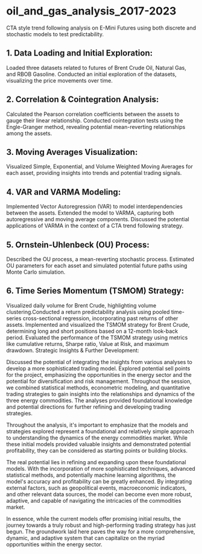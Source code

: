 # oil_and_gas_analysis_2017-2023
CTA style trend following analysis on E-Mini Futures using both discrete and stochastic models to test predictability. 

## 1. Data Loading and Initial Exploration:
Loaded three datasets related to futures of Brent Crude Oil, Natural Gas, and RBOB Gasoline.
Conducted an initial exploration of the datasets, visualizing the price movements over time.

## 2. Correlation & Cointegration Analysis:
Calculated the Pearson correlation coefficients between the assets to gauge their linear relationship.
Conducted cointegration tests using the Engle-Granger method, revealing potential mean-reverting relationships among the assets.

## 3. Moving Averages Visualization:
Visualized Simple, Exponential, and Volume Weighted Moving Averages for each asset, providing insights into trends and potential trading signals.

## 4. VAR and VARMA Modeling:
Implemented Vector Autoregression (VAR) to model interdependencies between the assets.
Extended the model to VARMA, capturing both autoregressive and moving average components.
Discussed the potential applications of VARMA in the context of a CTA trend following strategy.

## 5. Ornstein-Uhlenbeck (OU) Process:
Described the OU process, a mean-reverting stochastic process.
Estimated OU parameters for each asset and simulated potential future paths using Monte Carlo simulation.

## 6. Time Series Momentum (TSMOM) Strategy:
Visualized daily volume for Brent Crude, highlighting volume clustering.Conducted a return predictability analysis using pooled time-series cross-sectional regression, incorporating past returns of other assets.
Implemented and visualized the TSMOM strategy for Brent Crude, determining long and short positions based on a 12-month look-back period.
Evaluated the performance of the TSMOM strategy using metrics like cumulative returns, Sharpe ratio, Value at Risk, and maximum drawdown.
Strategic Insights & Further Development:

Discussed the potential of integrating the insights from various analyses to develop a more sophisticated trading model.
Explored potential sell points for the project, emphasizing the opportunities in the energy sector and the potential for diversification and risk management.
Throughout the session, we combined statistical methods, econometric modeling, and quantitative trading strategies to gain insights into the relationships and dynamics of the three energy commodities. The analyses provided foundational knowledge and potential directions for further refining and developing trading strategies.

Throughout the analysis, it's important to emphasize that the models and strategies explored represent a foundational and relatively simple approach to understanding the dynamics of the energy commodities market. While these initial models provided valuable insights and demonstrated potential profitability, they can be considered as starting points or building blocks.

The real potential lies in refining and expanding upon these foundational models. With the incorporation of more sophisticated techniques, advanced statistical methods, and potentially machine learning algorithms, the model's accuracy and profitability can be greatly enhanced. By integrating external factors, such as geopolitical events, macroeconomic indicators, and other relevant data sources, the model can become even more robust, adaptive, and capable of navigating the intricacies of the commodities market.

In essence, while the current models offer promising initial results, the journey towards a truly robust and high-performing trading strategy has just begun. The groundwork laid here paves the way for a more comprehensive, dynamic, and adaptive system that can capitalize on the myriad opportunities within the energy sector.
